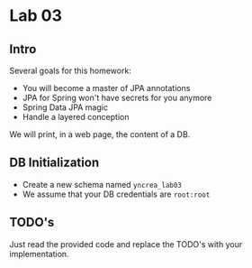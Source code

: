 # Lab 03

## Intro
Several goals for this homework:
* You will become a master of JPA annotations
* JPA for Spring won't have secrets for you anymore
* Spring Data JPA magic
* Handle a layered conception

We will print, in a web page, the content of a DB.

## DB Initialization
* Create a new schema named `yncrea_lab03`
* We assume that your DB credentials are `root:root`

## TODO's
Just read the provided code and replace the TODO's with your implementation.
